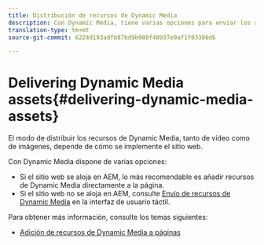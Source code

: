 ```yaml
---
title: Distribución de recursos de Dynamic Media
description: Con Dynamic Media, tiene varias opciones para enviar los recursos Dynamic Media, tanto vídeos como imágenes, al sitio web.
translation-type: tm+mt
source-git-commit: 6224d193adfb87bd9b080f48937e0af1f03386d6

---
```



# Delivering Dynamic Media assets{#delivering-dynamic-media-assets}

El modo de distribuir los recursos de Dynamic Media, tanto de vídeo como de imágenes, depende de cómo se implemente el sitio web.

Con Dynamic Media dispone de varias opciones:

* Si el sitio web se aloja en AEM, lo más recomendable es añadir recursos de Dynamic Media directamente a la página.
* Si el sitio web no se aloja en AEM, consulte [Envío de recursos de Dynamic Media](/help/assets/dynamic-media/delivering-dynamic-media-assets.md) en la interfaz de usuario táctil.

Para obtener más información, consulte los temas siguientes:

* [Adición de recursos de Dynamic Media a páginas](/help/assets/dynamic-media/adding-dynamic-media-assets-to-pages.md)

